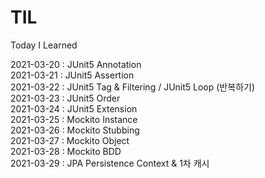 # TIL
Today I Learned

2021-03-20 : JUnit5 Annotation <br>
2021-03-21 : JUnit5 Assertion <br>
2021-03-22 : JUnit5 Tag & Filtering / JUnit5 Loop (반복하기) <br>
2021-03-23 : JUnit5 Order <br>
2021-03-24 : JUnit5 Extension <br>
2021-03-25 : Mockito Instance <br>
2021-03-26 : Mockito Stubbing <br>
2021-03-27 : Mockito Object <br>
2021-03-28 : Mockito BDD <br>
2021-03-29 : JPA Persistence Context & 1차 캐시
